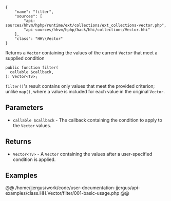 ``` yamlmeta
{
    "name": "filter",
    "sources": [
        "api-sources/hhvm/hphp/runtime/ext/collections/ext_collections-vector.php",
        "api-sources/hhvm/hphp/hack/hhi/collections/Vector.hhi"
    ],
    "class": "HH\\Vector"
}
```




Returns a ` Vector ` containing the values of the current `` Vector `` that meet
a supplied condition




``` Hack
public function filter(
  callable $callback,
): Vector<Tv>;
```




` filter() `'s result contains only values that meet the provided criterion;
unlike `` map() ``, where a value is included for each value in the original
``` Vector ```.




## Parameters




+ ` callable $callback ` - The callback containing the condition to apply to the
  `` Vector `` values.




## Returns




* ` Vector<Tv> ` - A `` Vector `` containing the values after a user-specified condition
  is applied.




## Examples










@@ /home/jjergus/work/code/user-documentation-jjergus/api-examples/class.HH.Vector/filter/001-basic-usage.php @@
<!-- HHAPIDOC -->

